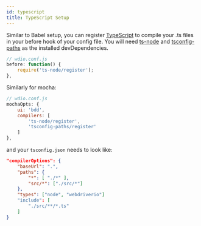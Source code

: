 ```yaml
---
id: typescript
title: TypeScript Setup
---
```


Similar to Babel setup, you can register [TypeScript](http://www.typescriptlang.org/) to compile your .ts files in your before hook of your config file. You will need [ts-node](https://github.com/TypeStrong/ts-node) and [tsconfig-paths](https://github.com/dividab/tsconfig-paths) as the installed devDependencies.

```js
// wdio.conf.js
before: function() {
    require('ts-node/register');
},
```

Similarly for mocha:

```js
// wdio.conf.js
mochaOpts: {
    ui: 'bdd',
    compilers: [
        'ts-node/register',
        'tsconfig-paths/register'
    ]
},
```

and your `tsconfig.json` needs to look like:

```json
"compilerOptions": {
    "baseUrl": ".",
    "paths": {
        "*": [ "./*" ],
        "src/*": ["./src/*"]
    },
    "types": ["node", "webdriverio"]
    "include": [
        "./src/**/*.ts"
    ]
}
```
